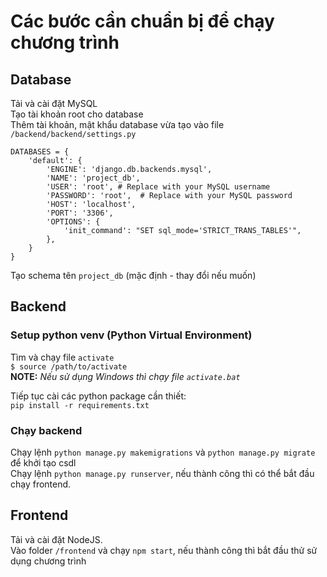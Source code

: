 # Các bước cần chuẩn bị để chạy chương trình

## Database
Tải và cài đặt MySQL  
Tạo tài khoản root cho database  
Thêm tài khoản, mật khẩu database vừa tạo vào file `/backend/backend/settings.py`

```
DATABASES = {
    'default': {
        'ENGINE': 'django.db.backends.mysql',
        'NAME': 'project_db',
        'USER': 'root', # Replace with your MySQL username
        'PASSWORD': 'root',  # Replace with your MySQL password
        'HOST': 'localhost',
        'PORT': '3306',
        'OPTIONS': {
            'init_command': "SET sql_mode='STRICT_TRANS_TABLES'",
        },
    }
}
```
Tạo schema tên `project_db` (mặc định - thay đổi nếu muốn)

## Backend
### Setup python venv (Python Virtual Environment)
Tìm và chạy file `activate`  
`$ source /path/to/activate`  
**NOTE:** *Nếu sử dụng Windows thì chạy file `activate.bat`*

Tiếp tục cài các python package cần thiết:  
`pip install -r requirements.txt`

### Chạy backend
Chạy lệnh `python manage.py makemigrations` và `python manage.py migrate` để khởi tạo csdl  
Chạy lệnh `python manage.py runserver`, nếu thành công thì có thể bắt đầu chạy frontend.

## Frontend
Tải và cài đặt NodeJS.  
Vào folder `/frontend` và chạy `npm start`, nếu thành công thì bắt đầu thử sử dụng chương trình